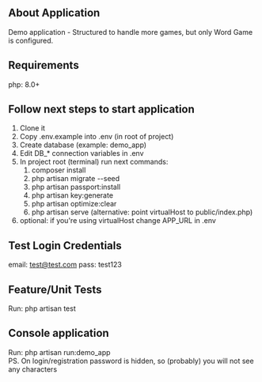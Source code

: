 ## About Application

Demo application - Structured to handle more games, but only Word Game is configured.

## Requirements
php: 8.0+

## Follow next steps to start application
1. Clone it
2. Copy .env.example into .env (in root of project)
3. Create database (example: demo_app)
4. Edit DB_* connection variables in .env
5. In project root (terminal) run next commands: 
   1. composer install
   2. php artisan migrate --seed
   3. php artisan passport:install
   4. php artisan key:generate
   5. php artisan optimize:clear
   6. php artisan serve (alternative: point virtualHost to public/index.php)
7. optional: if you're using virtualHost change APP_URL in .env

## Test Login Credentials
email: test@test.com
pass: test123

## Feature/Unit Tests
Run: php artisan test

## Console application

Run: php artisan run:demo_app<br>
PS. On login/registration password is hidden, so (probably) you will not see any characters

